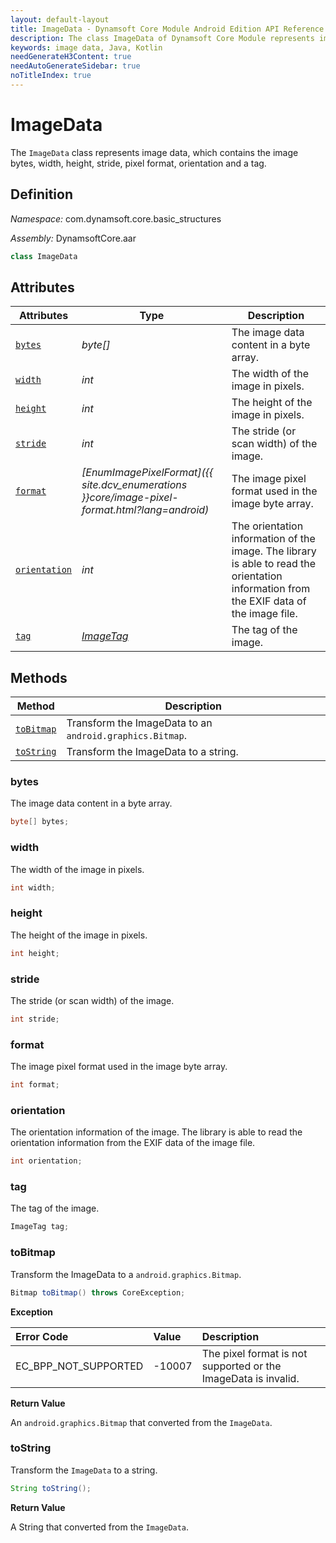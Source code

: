 ```yaml
---
layout: default-layout
title: ImageData - Dynamsoft Core Module Android Edition API Reference
description: The class ImageData of Dynamsoft Core Module represents image data, which contains the image bytes, width, height, stride, pixel format, orientation and a tag.
keywords: image data, Java, Kotlin
needGenerateH3Content: true
needAutoGenerateSidebar: true
noTitleIndex: true
---
```


# ImageData

The `ImageData` class represents image data, which contains the image bytes, width, height, stride, pixel format, orientation and a tag.

## Definition

*Namespace:* com.dynamsoft.core.basic_structures

*Assembly:* DynamsoftCore.aar

```java
class ImageData
```

## Attributes

| Attributes | Type | Description |
| ---------- | ---- | ----------- |
| [`bytes`](#bytes) | *byte[]* | The image data content in a byte array. |
| [`width`](#width) | *int* | The width of the image in pixels. |
| [`height`](#height) | *int* | The height of the image in pixels. |
| [`stride`](#stride) | *int* | The stride (or scan width) of the image. |
| [`format`](#format) | *[EnumImagePixelFormat]({{ site.dcv_enumerations }}core/image-pixel-format.html?lang=android)* | The image pixel format used in the image byte array. |
| [`orientation`](#orientation) | *int* | The orientation information of the image. The library is able to read the orientation information from the EXIF data of the image file. |
| [`tag`](#tag) | *[ImageTag](image-tag.md)* | The tag of the image. |

## Methods

| Method | Description |
| ------ | ----------- |
| [`toBitmap`](#tobitmap) | Transform the ImageData to an `android.graphics.Bitmap`. |
| [`toString`](#tostring) | Transform the ImageData to a string. |

### bytes

The image data content in a byte array.

```java
byte[] bytes;
```

### width

The width of the image in pixels.  

```java
int width;
```

### height

The height of the image in pixels.  

```java
int height;
```

### stride

The stride (or scan width) of the image.

```java
int stride;
```

### format

The image pixel format used in the image byte array.

```java
int format;
```

### orientation

The orientation information of the image. The library is able to read the orientation information from the EXIF data of the image file.

```java
int orientation;
```

### tag

The tag of the image.

```java
ImageTag tag;
```

### toBitmap

Transform the ImageData to a `android.graphics.Bitmap`.

```java
Bitmap toBitmap() throws CoreException;
```

**Exception**

| Error Code | Value | Description |
| :--------- | :---- | :---------- |
| EC_BPP_NOT_SUPPORTED | -10007 | The pixel format is not supported or the ImageData is invalid. |

**Return Value**

An `android.graphics.Bitmap` that converted from the `ImageData`.

### toString

Transform the `ImageData` to a string.

```java
String toString();
```

**Return Value**

A String that converted from the `ImageData`.
